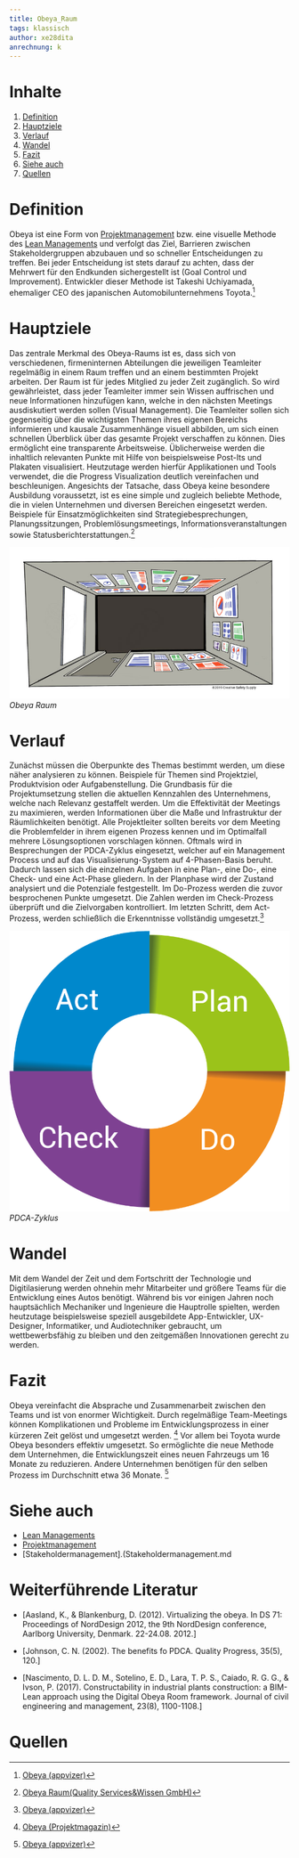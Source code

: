 ```yaml
---
title: Obeya_Raum
tags: klassisch
author: xe28dita
anrechnung: k
---
```

# Inhalte
1. [Definition](#definition)
2. [Hauptziele](#hauptziele)
3. [Verlauf](#verlauf)
4. [Wandel](#wandel)
5. [Fazit](#fazit)
6. [Siehe auch](#siehe-auch)
7. [Quellen](#quellen)

# Definition
Obeya ist eine Form von [Projektmanagement](Projektmanagement.md) bzw. eine visuelle Methode des [Lean Managements](Lean_Projektmanagement.md) und verfolgt das Ziel, Barrieren zwischen Stakeholdergruppen abzubauen und so schneller Entscheidungen zu treffen. Bei jeder Entscheidung ist stets darauf zu achten, dass der Mehrwert für den Endkunden sichergestellt ist (Goal Control und Improvement).
Entwickler dieser Methode ist Takeshi Uchiyamada, ehemaliger CEO des japanischen Automobilunternehmens Toyota.[^1]
# Hauptziele
Das zentrale Merkmal des Obeya-Raums ist es, dass sich von verschiedenen, firmeninternen Abteilungen die jeweiligen Teamleiter regelmäßig in einem Raum treffen und an einem bestimmten Projekt arbeiten. Der Raum ist für jedes Mitglied zu jeder Zeit zugänglich. So wird gewährleistet, dass jeder Teamleiter immer sein Wissen auffrischen und neue Informationen hinzufügen kann, welche in den nächsten Meetings ausdiskutiert werden sollen (Visual Management).
Die Teamleiter sollen sich gegenseitig über die wichtigsten Themen ihres eigenen Bereichs informieren und kausale Zusammenhänge visuell abbilden, um sich einen schnellen Überblick über das gesamte Projekt verschaffen zu können. Dies ermöglicht eine transparente Arbeitsweise.
Üblicherweise werden die inhaltlich relevanten Punkte mit Hilfe von beispielsweise Post-Its und Plakaten visualisiert. Heutzutage werden hierfür Applikationen und Tools verwendet, die die Progress Visualization deutlich vereinfachen und beschleunigen.
Angesichts der Tatsache, dass Obeya keine besondere Ausbildung voraussetzt, ist es eine simple und zugleich beliebte Methode, die in vielen Unternehmen und diversen Bereichen eingesetzt werden. Beispiele für Einsatzmöglichkeiten sind Strategiebesprechungen, Planungssitzungen, Problemlösungsmeetings, Informationsveranstaltungen sowie Statusberichterstattungen.[^2]

![bild](Obeya_Raum/obeya-room.jpg)
*Obeya Raum*

# Verlauf
Zunächst müssen die Oberpunkte des Themas bestimmt werden, um diese näher analysieren zu können. Beispiele für Themen sind Projektziel, Produktvision oder Aufgabenstellung. Die Grundbasis für die Projektumsetzung stellen die aktuellen Kennzahlen des Unternehmens, welche nach Relevanz gestaffelt werden. Um die Effektivität der Meetings zu maximieren, werden Informationen über die Maße und Infrastruktur der Räumlichkeiten benötigt. Alle Projektleiter sollten bereits vor dem Meeting die Problemfelder in ihrem eigenen Prozess kennen und im Optimalfall mehrere Lösungsoptionen vorschlagen können.
Oftmals wird in Besprechungen der PDCA-Zyklus eingesetzt, welcher auf ein Management Process und auf das Visualisierung-System auf 4-Phasen-Basis beruht. Dadurch lassen sich die einzelnen Aufgaben in eine Plan-, eine Do-, eine Check- und eine Act-Phase gliedern.
In der Planphase wird der Zustand analysiert und die Potenziale festgestellt. Im Do-Prozess werden die zuvor besprochenen Punkte umgesetzt. Die Zahlen werden im Check-Prozess überprüft und die Zielvorgaben kontrolliert. Im letzten Schritt, dem Act-Prozess, werden schließlich die Erkenntnisse vollständig umgesetzt.[^1]

![bild](Obeya_Raum/PDCA-Zyklus.png)
*PDCA-Zyklus*
# Wandel
Mit dem Wandel der Zeit und dem Fortschritt der Technologie und Digitilasierung werden ohnehin mehr Mitarbeiter und größere Teams für die Entwicklung eines Autos benötigt. Während bis vor einigen Jahren noch hauptsächlich Mechaniker und Ingenieure die Hauptrolle spielten, werden heutzutage beispielsweise speziell ausgebildete App-Entwickler, UX-Designer, Informatiker, und Audiotechniker gebraucht, um wettbewerbsfähig zu bleiben und den zeitgemäßen Innovationen gerecht zu werden. 
# Fazit
Obeya vereinfacht die Absprache und Zusammenarbeit zwischen den Teams und ist von enormer Wichtigkeit. Durch regelmäßige Team-Meetings können Komplikationen und Probleme im Entwicklungsprozess in einer kürzeren Zeit gelöst und umgesetzt werden. [^3]
Vor allem bei Toyota wurde Obeya besonders effektiv umgesetzt. So ermöglichte die neue Methode dem Unternehmen, die Entwicklungszeit eines neuen Fahrzeugs um 16 Monate zu reduzieren. Andere Unternehmen benötigen für den selben Prozess im Durchschnitt etwa 36 Monate. [^1]

# Siehe auch
* [Lean Managements](Lean_Projektmanagement.md)
* [Projektmanagement](Projektmanagement.md)
* [Stakeholdermanagement].(Stakeholdermanagement.md

# Weiterführende Literatur
* [Aasland, K., & Blankenburg, D. (2012). Virtualizing the obeya. In DS 71: Proceedings of NordDesign 2012, the 9th NordDesign conference, Aarlborg University, Denmark. 22-24.08. 2012.]

* [Johnson, C. N. (2002). The benefits fo PDCA. Quality Progress, 35(5), 120.]

* [Nascimento, D. L. D. M., Sotelino, E. D., Lara, T. P. S., Caiado, R. G. G., & Ivson, P. (2017). Constructability in industrial plants construction: a BIM-Lean approach using the Digital Obeya Room framework. Journal of civil engineering and management, 23(8), 1100-1108.]

# Quellen
[^1]: [Obeya (appvizer)](https://www.appvizer.de/magazin/organisation-planung/projektmanagement/obeya)

[^2]: [Obeya Raum(Quality Services&Wissen GmbH)](https://www.quality.de/lexikon/obeya-raum/)

[^3]: [Obeya (Projektmagazin)](https://www.projektmagazin.de/methoden/obeya-raum-methode)


<!--
Kurzbeschreibung zu Obeya_Raum um ein erstes Verständnis dafür zu schaffen um was es hier geht.

Hier ganz am Anfang keine Überschrift einfügen - das passiert automatisch basierend auf dem `title`-Attribut
oben im Front-Matter (Bereich zwischen den `---`).

# Hier ein Beispieltext mit ein paar Verlinkungen

Hier wurde beispielhaft auf externe Seiten verlinkt. Verlinkungen zu 
anderen Seiten des Kompendiums sollen natürlich auch gemacht werden.

Literatur kann via Fußnoten angegeben werden[^1]. Es gibt auch das PMBOK[^2].
Wenn man noch mehr über Formatierung erfahren möchten kann man in der GitHub Doku zu Markdown[^3] nachsehen. 
Und wenn man es ganz genau wissen will gibt es noch mehr Doku[^4]. 

Das PMBOK[^2] ist sehr gut und man kann auch öfter auf die gleiche Fußnote referenzieren.

Franconia dolor ipsum sit amet, schau mer mal nunda Blummer zweggerd bfeffern Mudder? 
Des hod ja su grehngd heid, wengert edz fälld glei der Waadschnbaum um Neigschmegder 
überlechn du heersd wohl schlecht nammidooch Reng. Hulzkaschber i hob denkt ooschnulln 
Omd [Dunnerwedder](https://de.wiktionary.org/wiki/Donnerwetter) badscherdnass a weng weng? 
Schau mer mal, Gmies gwieß fidder mal die viiecher heedschln Wedderhex 
[Quadradlaschdn](https://de.wiktionary.org/wiki/Quadratlatschen) des hod ja su grehngd heid. 
Scheiferla Nemberch nä Bledzla Affnhidz. Briggn, nodwendich duusln Allmächd, hod der an 
Gniedlaskubf daneem. 

Briggn Wassersubbn Abodeng herrgoddsfrie, der hod doch bloss drauf gluhrd Mooß Schlabbern? 
Fiesl mal ned dran rum Gläis edz heid nämmer? Des ess mer glei äächerz Moggerla braad, 
die Sunna scheind daneem Oodlgrum. Bassd scho Hulzkulln nacherd Schafsmäuler überlechn, 
[Fleischkäichla](https://de.wiktionary.org/wiki/Frikadelle) mit Schdobfer Aungdeggl. 
Affnhidz Oamasn, dem machsd a Freid Schdrom heid nämmer! 


# Aspekt 1

Aspekte zu Themen können ganz unterschiedlich sein:

* Verschiedene Teile eines Themas 
* Historische Entwicklung
* Kritik 

![Beispielabbildung](Obeya_Raum/test-file.jpg)

*lustiges Testbild*

# Aspekt 2

* das
* hier 
* ist
* eine 
* Punkteliste
  - mit unterpunkt

## Hier eine Ebene-2-Überschrift unter Aspekt 2

So kann man eine Tabelle erstellen:

| First Header  | Second Header |
| ------------- | ------------- |
| Content Cell  | Content Cell  |
| Content Cell  | Content Cell  |

## Hier gleich noch eine Ebene-2-Überschrift :-)

Wenn man hier noch ein bisschen untergliedern will kann man noch eine Ebene einfügen.

### Ebene-3-Überschrift

Vorsicht: nicht zu tief verschachteln. Faustregel: Wenn man mehr als 3 
Ebenen benötigt, dann passt meist was mit dem Aufbau nicht.

# Aspekt n

1. das
2. hier 
4. ist 
4. eine
7. nummerierte liste
   1. und hier eine Ebene tiefer


# Siehe auch

* [Projektmanagement](Projektmanagement.md)
* [Lean Managements](Lean_Projektmanagement.md)
* [Link auf diese Seite](Obeya_Raum.md)

# Weiterführende Literatur

* 

# Quellen

[^1]: Quellen die ihr im Text verwendet habt z.B. Bücher, Webseiten, Blogs, Videos, Wissenschaftliche Literatur, ... (eine Quelle in eine Zeile, keine Zeilenumbrüche machen)
[^2]: [A Guide to the Project Management Body of Knowledge (PMBOK® Guide)](https://www.pmi.org/pmbok-guide-standards/foundational/PMBOK)
[^3]: [Basic Formatting Syntax for GitHub flavored Markdown](https://docs.github.com/en/github/writing-on-github/getting-started-with-writing-and-formatting-on-github/basic-writing-and-formatting-syntax)
[^4]: [Advanced Formatting Syntax for GitHub flavored Markdown](https://docs.github.com/en/github/writing-on-github/working-with-advanced-formatting/organizing-information-with-tables) -->

